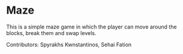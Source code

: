 # Maze
This is a simple maze game in which the player can move around the blocks, break them and swap levels.

Contributors: Spyrakhs Kwnstantinos, Sehai Fation
